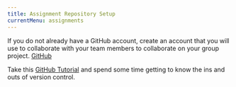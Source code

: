 ```yaml
---
title: Assignment Repository Setup
currentMenu: assignments
---
```


If you do not already have a GitHub account, create an account that you will use to collaborate with your team members to collaborate on your group project. [GitHub](https://github.com/)

Take this [GitHub Tutorial](https://guides.github.com/activities/hello-world/) and spend some time getting to know the ins and outs of version control.
